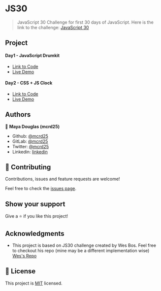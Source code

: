 # JS30

> JavaScript 30 Challenge for first 30 days of JavaScript. Here is the link to the challenge: [JavaScript 30](https://javascript30.com/)

## Project

#### Day1 - JavaScript Drumkit

- [Link to Code](/01_drumkit)
- [Live Demo](https://mcrd25.github.io/JS30/01_drumkit/)

#### Day2 - CSS + JS Clock

- [Link to Code](/02_clock)
- [Live Demo]()

## Authors

👤 **Maya Douglas (mcrd25)**

- Github: [@mcrd25](https://github.com/mcrd25)
- GitLab: [@mcrd25](https://gitlab.com/mcrd25)
- Twitter: [@mcrd25](https://twitter.com/mcrd25)
- Linkedin: [linkedin](https://linkedin.com/in/mayadouglas)

## 🤝 Contributing

Contributions, issues and feature requests are welcome!

Feel free to check the [issues page](issues/).

## Show your support

Give a ⭐️ if you like this project!

## Acknowledgments

- This project is based on JS30 challenge created by Wes Bos. Feel free to checkout his repo (mine may be a different implementation wise) [Wes's Repo](https://github.com/wesbos/JavaScript30)

## 📝 License

This project is [MIT](LICENSE) licensed.

